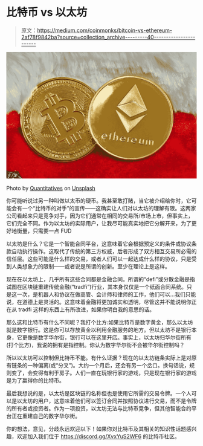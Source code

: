 # 比特币 vs 以太坊

> 原文：<https://medium.com/coinmonks/bitcoin-vs-ethereum-2af78f9842ba?source=collection_archive---------40----------------------->

![](img/0abc065f7b62c97a164b49b75de45516.png)

Photo by [Quantitatives](https://unsplash.com/@quantitatives?utm_source=medium&utm_medium=referral) on [Unsplash](https://unsplash.com?utm_source=medium&utm_medium=referral)

你可能听说过另一种叫做以太币的硬币。我甚至敢打赌，当它被介绍给你时，它可能会有一个“比特币的对手”的宣传——这确实让人们对以太坊的理解有限。这两家公司看起来只是竞争对手，因为它们通常在相同的交易所/市场上市，但事实上，它们完全不同。作为以太坊的实际用户，让我尽可能真实地把它分解开来，为了更好地衡量，只需要一点 FUD

以太坊是什么？它是一个智能合同平台，这意味着它会根据预定义的条件或协议条款自动执行操作。这取代了传统的第三方权威，后者形成了双方相互交易所必需的信任层。这些可能是什么样的交易，或者人们可以一起达成什么样的协议，只是受到人类想象力的限制——或者说是所谓的创新。至少在理论上是这样。

现在在以太坊上，几乎所有这些合同都是金融合同。所谓的“defi”或分散金融是指试图在区块链重建传统金融(“tradfi”)行业，其本身仅仅是一个纸面合同系统。只是这一次，是机器人和协议在做高管、会计师和律师的工作，他们可以…我们只能说，在道德上是灵活的。这意味着金融将更加诚实和透明，尽管这并不能说明你正在从 tradfi 这样的东西上有所改进，如果你明白我的意思的话。

那么这和比特币有什么不同呢？我打个比方:如果比特币是数字黄金，那么以太坊就是数字银行。这是你可以存放黄金以利用金融服务的地方。但以太坊不是银行本身，它更像是数字华尔街，银行可以在这里开店。事实上，以太坊归华尔街所有(打个比方)，我说的拥有是指控制。你认为数字华尔街不会被华尔街控制吗？

所以以太坊可以控制但比特币不能。有什么证据？现在的以太坊链条实际上是对原有链条的一种偏离(或“分叉”)。大约一个月后，还会有另一个岔口。换句话说，规则变了，会变得有利于房子。人们一直在玩银行家的游戏，只是现在银行家的游戏是为了赢得你的比特币。

最后我想说的是，以太坊是区块链的名称但也是使用它所需的交易令牌。一个人可以是以太坊的用户，这意味着他们可以签订合同并按照协议进行交易，而不是令牌的所有者或投资者。作为一项投资，以太坊无法与比特币竞争，但其他智能合约平台正在重建自己的数字华尔街。

你的想法，意见，分歧永远欢迎以下！如果你对比特币及其相关的知识性话题感兴趣，欢迎加入我们位于 https://discord.gg/XvxYuS2WF6 的比特币社区。